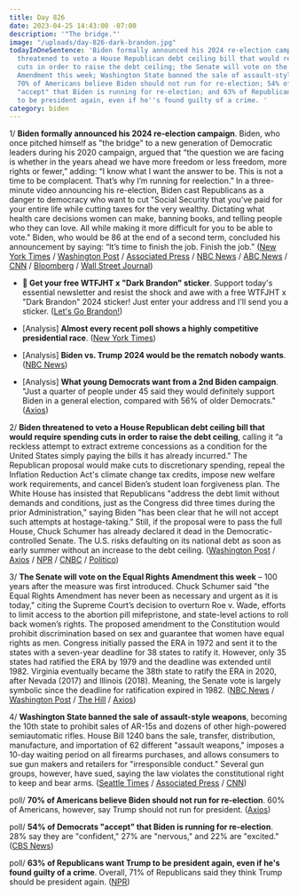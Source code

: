 ```yaml
---
title: Day 826
date: 2023-04-25 14:43:00 -07:00
description: '"The bridge."'
image: "/uploads/day-826-dark-brandon.jpg"
todayInOneSentence: 'Biden formally announced his 2024 re-election campaign; Biden
  threatened to veto a House Republican debt ceiling bill that would require spending
  cuts in order to raise the debt ceiling; the Senate will vote on the Equal Rights
  Amendment this week; Washington State banned the sale of assault-style weapons;
  70% of Americans believe Biden should not run for re-election; 54% of Democrats
  "accept" that Biden is running for re-election; and 63% of Republicans want Trump
  to be president again, even if he''s found guilty of a crime. '
category: biden
---
```


1/ **Biden formally announced his 2024 re-election campaign**. Biden, who once pitched himself as "the bridge" to a new generation of Democratic leaders during his 2020 campaign, argued that “the question we are facing is whether in the years ahead we have more freedom or less freedom, more rights or fewer,” adding: “I know what I want the answer to be. This is not a time to be complacent. That’s why I’m running for reelection.” In a three-minute video announcing his re-election, Biden cast Republicans as a danger to democracy who want to cut "Social Security that you’ve paid for your entire life while cutting taxes for the very wealthy. Dictating what health care decisions women can make, banning books, and telling people who they can love. All while making it more difficult for you to be able to vote." Biden, who would be 86 at the end of a second term, concluded his announcement by saying: “It’s time to finish the job. Finish the job.” ([New York Times](https://www.nytimes.com/2023/04/25/us/politics/biden-running-2024-president.html) / [Washington Post](https://www.washingtonpost.com/politics/2023/04/25/biden-running-president-2024/) / [Associated Press](https://apnews.com/article/joe-biden-election-2024-president-democrats-trump-9c72115656855da89a41cac3f79aa65b) / [NBC News](https://www.nbcnews.com/politics/2024-election/-joe-biden-president-election-2024-campaign-announcement-rcna80990) / [ABC News](https://abcnews.go.com/Politics/joe-biden-running-reelection-2024-setting-trump-rematch/story?id=98801535) / [CNN](https://www.cnn.com/2023/04/25/politics/biden-candidates-2024-field/index.html) / [Bloomberg](https://www.bloomberg.com/news/articles/2023-03-28/2024-candidates-here-s-who-s-running-for-president-unafraid-of-trump?srnd=premium&sref=MIBMEEoj) / [Wall Street Journal](https://www.wsj.com/articles/joe-biden-2024-presidential-re-election-campaign-87ef002b?mod=hp_lead_pos5))

* **🚨 Get your free WTFJHT x "Dark Brandon" sticker**. Support today's essential newsletter and resist the shock and awe with a free WTFJHT x "Dark Brandon" 2024 sticker! Just enter your address and I'll send you a sticker. ([Let's Go Brandon!](https://wtfjht.gumroad.com/l/wtfjht-dark-brandon-sticker-2024))

* \[Analysis\] **Almost every recent poll shows a highly competitive presidential race**. ([New York Times](https://www.nytimes.com/2023/04/25/upshot/polls-biden-trump-2024.html))

* \[Analysis\] **Biden vs. Trump 2024 would be the rematch nobody wants**. ([NBC News](https://www.nbcnews.com/politics/2024-election/biden-vs-trump-2024-rematch-nobody-wants-rcna80933))

* \[Analysis\] **What young Democrats want from a 2nd Biden campaign**. "Just a quarter of people under 45 said they would definitely support Biden in a general election, compared with 56% of older Democrats." ([Axios](https://www.axios.com/2023/04/25/young-democrats-biden-2024-election))

2/ **Biden threatened to veto a House Republican debt ceiling bill that would require spending cuts in order to raise the debt ceiling**, calling it “a reckless attempt to extract extreme concessions as a condition for the United States simply paying the bills it has already incurred." The Republican proposal would make cuts to discretionary spending, repeal the Inflation Reduction Act's climate change tax credits, impose new welfare work requirements, and cancel Biden’s student loan forgiveness plan. The White House has insisted that Republicans "address the debt limit without demands and conditions, just as the Congress did three times during the prior Administration," saying Biden "has been clear that he will not accept such attempts at hostage-taking.” Still, if the proposal were to pass the full House, Chuck Schumer has already declared it dead in the Democratic-controlled Senate. The U.S. risks defaulting on its national debt as soon as early summer without an increase to the debt ceiling. ([Washington Post](https://www.washingtonpost.com/politics/2023/04/25/biden-veto-republican-debt-ceiling-bill/) / [Axios](https://www.axios.com/2023/04/25/biden-veto-gop-debt-ceiling-bill-mccarthy) / [NPR](https://www.npr.org/2023/04/25/1171800296/debt-ceiling-bill-house-republicans-vote) / [CNBC](https://www.cnbc.com/2023/04/25/debt-ceiling-gop-bill-faces-test-as-default-risk-grows.html) / [Politico](https://www.politico.com/news/2023/04/22/white-house-debt-ceiling-mccarthy-00093318))

3/ **The Senate will vote on the Equal Rights Amendment this week** – 100 years after the measure was first introduced. Chuck Schumer said "the Equal Rights Amendment has never been as necessary and urgent as it is today," citing the Supreme Court’s decision to overturn Roe v. Wade, efforts to limit access to the abortion pill mifepristone, and state-level actions to roll back women’s rights. The proposed amendment to the Constitution would prohibit discrimination based on sex and guarantee that women have equal rights as men. Congress initially passed the ERA in 1972 and sent it to the states with a seven-year deadline for 38 states to ratify it. However, only 35 states had ratified the ERA by 1979 and the deadline was extended until 1982. Virginia eventually became the 38th state to ratify the ERA in 2020, after Nevada (2017) and Illinois (2018). Meaning, the Senate vote is largely symbolic since the deadline for ratification expired in 1982. ([NBC News](https://www.nbcnews.com/politics/congress/senate-will-vote-equal-rights-amendment-week-schumer-says-rcna81314) / [Washington Post](https://www.washingtonpost.com/politics/2023/04/24/era-schumer-senate-vote/) / [The Hill](https://thehill.com/homenews/senate/3970212-schumer-says-senate-will-hold-vote-on-equal-rights-amendment-this-week/) / [Axios](https://www.axios.com/2023/04/25/senate-vote-equal-rights-amendment-100-years))

4/ **Washington State banned the sale of assault-style weapons**, becoming the 10th state to prohibit sales of AR-15s and dozens of other high-powered semiautomatic rifles. House Bill 1240 bans the sale, transfer, distribution, manufacture, and importation of 62 different "assault weapons," imposes a 10-day waiting period on all firearms purchases, and allows consumers to sue gun makers and retailers for "irresponsible conduct." Several gun groups, however, have sued, saying the law violates the constitutional right to keep and bear arms. ([Seattle Times](https://www.seattletimes.com/seattle-news/politics/wa-bans-sale-of-ar-15s-and-other-semiautomatic-rifles-effective-immediately/) / [Associated Press](https://apnews.com/article/inslee-gun-assault-weapons-ban-washington-c2f1efd5907ed3141d81b81c5bdfa77d) / [CNN](https://www.cnn.com/2023/04/25/politics/inslee-washington-assault-style-weapons-ban/index.html))

poll/ **70% of Americans believe Biden should not run for re-election**. 60% of Americans, however, say Trump should not run for president. ([Axios](https://www.axios.com/2023/04/25/2024-trump-biden-presidential-rematch))

poll/ **54% of Democrats "accept" that Biden is running for re-election**. 28% say they are "confident," 27% are "nervous," and 22% are "excited." ([CBS News](https://www.cbsnews.com/news/democrats-biden-reelection-bid-acceptance-more-than-excitement-poll-2023-04-24/))

poll/ **63% of Republicans want Trump to be president again, even if he's found guilty of a crime**. Overall, 71% of Republicans said they think Trump should be president again. ([NPR](https://www.npr.org/2023/04/25/1171660997/poll-republicans-trump-president-convicted-crime))
